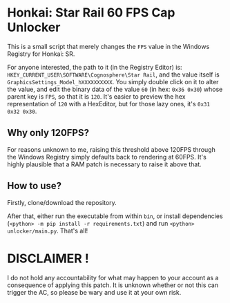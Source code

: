 # Honkai: Star Rail 60 FPS Cap Unlocker

This is a small script that merely changes the `FPS` value in the Windows Registry for Honkai: SR.

For anyone interested, the path to it (in the Registry Editor) is: `HKEY_CURRENT_USER\SOFTWARE\Cognosphere\Star Rail`, and the value itself is `GraphicsSettings_Model_hXXXXXXXXXX`. You simply double click on it to alter the value, and edit the binary data of the value `60` (in hex: `0x36 0x30`) whose parent key is `FPS`, so that it is `120`. It's easier to preview the hex representation of `120` with a HexEditor, but for those lazy ones, it's `0x31 0x32 0x30`.

## Why only 120FPS?

For reasons unknown to me, raising this threshold above 120FPS through the Windows Registry simply defaults back to rendering at 60FPS. It's highly plausible that a RAM patch is necessary to raise it above that.

## How to use?

Firstly, clone/download the repository.

After that, either run the executable from within `bin`, or install dependencies (`<python> -m pip install -r requirements.txt`) and run `<python> unlocker/main.py`. That's all!

# DISCLAIMER !

I do not hold any accountability for what may happen to your account as a consequence of applying this patch. It is unknown whether or not this can trigger the AC, so please be wary and use it at your own risk.